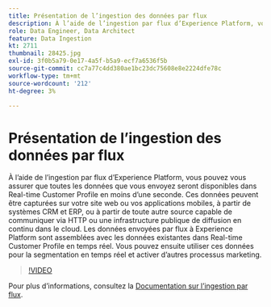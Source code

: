```yaml
---
title: Présentation de l’ingestion des données par flux
description: À l’aide de l’ingestion par flux d’Experience Platform, vous pouvez vous assurer que toutes les données que vous envoyez seront disponibles dans Real-time Customer Profile en moins d’une seconde. Ces données peuvent être capturées sur votre site web ou vos applications mobiles, à partir de systèmes CRM et ERP, ou à partir de toute autre source capable de communiquer via HTTP ou une infrastructure publique de diffusion en continu dans le cloud. Les données envoyées par flux à Experience Platform sont assemblées avec les données existantes dans Real-time Customer Profile en temps réel. Vous pouvez ensuite utiliser ces données pour la segmentation en temps réel et activer d’autres processus marketing.
role: Data Engineer, Data Architect
feature: Data Ingestion
kt: 2711
thumbnail: 28425.jpg
exl-id: 3f0b5a79-0e17-4a5f-b5a9-ecf7a6536f5b
source-git-commit: cc7a77c4dd380ae1bc23dc75608e8e2224dfe78c
workflow-type: tm+mt
source-wordcount: '212'
ht-degree: 3%

---
```


# Présentation de l’ingestion des données par flux

À l’aide de l’ingestion par flux d’Experience Platform, vous pouvez vous assurer que toutes les données que vous envoyez seront disponibles dans Real-time Customer Profile en moins d’une seconde. Ces données peuvent être capturées sur votre site web ou vos applications mobiles, à partir de systèmes CRM et ERP, ou à partir de toute autre source capable de communiquer via HTTP ou une infrastructure publique de diffusion en continu dans le cloud. Les données envoyées par flux à Experience Platform sont assemblées avec les données existantes dans Real-time Customer Profile en temps réel. Vous pouvez ensuite utiliser ces données pour la segmentation en temps réel et activer d’autres processus marketing.

>[!VIDEO](https://video.tv.adobe.com/v/28425?quality=12&learn=on)

Pour plus d’informations, consultez la [Documentation sur l’ingestion par flux](https://experienceleague.adobe.com/docs/experience-platform/ingestion/streaming/overview.html?lang=fr).